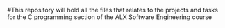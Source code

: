 #This repository will hold all the files that relates to the projects and tasks for the C programming section of the ALX Software Engineering course

